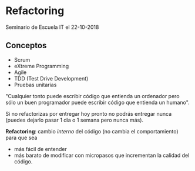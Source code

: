 # Refactoring
Seminario de Escuela IT el 22-10-2018

## Conceptos
* Scrum
* eXtreme Programming
* Agile
* TDD (Test Drive Development)
* Pruebas unitarias

"Cualquier tonto puede escribir código que entienda un ordenador pero sólo un buen programador puede escribir código que entienda un humano".

Si no refactorizas por entregar hoy pronto no podrás entregar nunca (puedes dejarlo pasar 1 día o 1 semana pero nunca más).

**Refactoring**: cambio _interno_  del código (no cambia el comportamiento) para que sea
* más fácil de entender
* más barato de modificar
con micropasos que incrementan la calidad del código.
